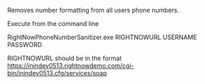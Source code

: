 Removes number formatting from all users phone numbers.

Execute from the command line

RightNowPhoneNumberSanitizer.exe RIGHTNOWURL USERNAME PASSWORD

RIGHTNOWURL should be in the format https://inindev0513.rightnowdemo.com/cgi-bin/inindev0513.cfg/services/soap
